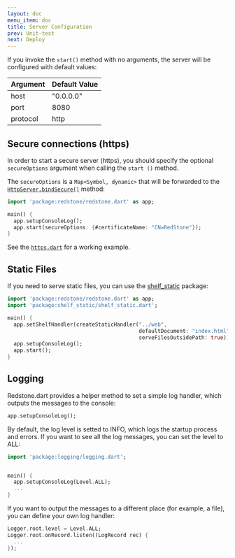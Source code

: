 ```yaml
---
layout: doc
menu_item: doc
title: Server Configuration
prev: Unit-test
next: Deploy
---
```

If you invoke the `start()` method with no arguments, the server will be configured with default values:

Argument       | Default Value
---------------|---------------
host           | "0.0.0.0"
port           | 8080
protocol       | http

## Secure connections (https)

In order to start a secure server (https), you should specify the optional `secureOptions` argument
when calling the `start ()` method.

The `secureOptions` is a `Map<Symbol, dynamic>` that will be forwarded to the [`HttpServer.bindSecure()`](https://api.dartlang.org/apidocs/channels/stable/dartdoc-viewer/dart-io.HttpServer#id_bindSecure) method:

```dart
import 'package:redstone/redstone.dart' as app;

main() {
  app.setupConsoleLog();
  app.start(secureOptions: {#certificateName: "CN=RedStone"});
}
```

See the [`https.dart`](https://github.com/luizmineo/redstone.dart/blob/master/example/https.dart) for a working example.

## Static Files

If you need to serve static files, you can use the [shelf_static](http://pub.dartlang.org/packages/shelf_static) package:

```dart
import 'package:redstone/redstone.dart' as app;
import 'package:shelf_static/shelf_static.dart';

main() {
  app.setShelfHandler(createStaticHandler("../web", 
                                          defaultDocument: "index.html", 
                                          serveFilesOutsidePath: true));
  app.setupConsoleLog();
  app.start();
}
```
## Logging

Redstone.dart provides a helper method to set a simple log handler, which outputs the messages to the console:

```dart
app.setupConsoleLog();
```

By default, the log level is setted to INFO, which logs the startup process and errors. If you want to see all the log messages, you can set the level to ALL:

```dart
import 'package:logging/logging.dart';


main() {
  app.setupConsoleLog(Level.ALL);
  ...
}
```

If you want to output the messages to a different place (for example, a file), you can define your own log handler:

```dart
Logger.root.level = Level.ALL;
Logger.root.onRecord.listen((LogRecord rec) {
  ...
});
```
